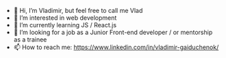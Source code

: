 - 👋 Hi, I’m Vladimir, but feel free to call me Vlad
- 👀 I’m interested in web development
- 🌱 I’m currently learning JS / React.js
- 💞️ I’m looking for a job as a Junior Front-end developer / or mentorship as a trainee
- 📫 How to reach me: https://www.linkedin.com/in/vladimir-gaiduchenok/


<!---
vladi375/vladi375 is a ✨ special ✨ repository because its `README.md` (this file) appears on your GitHub profile.
You can click the Preview link to take a look at your changes.
--->
